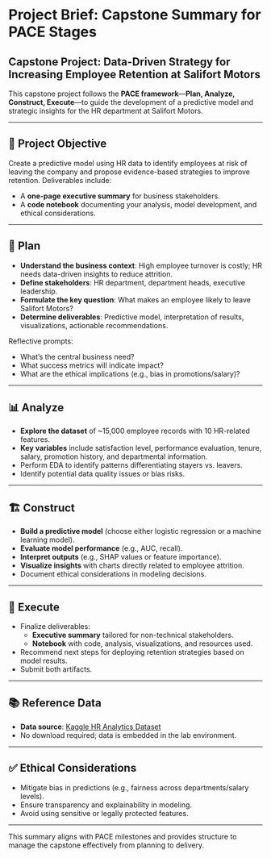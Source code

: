 # Project Brief: Capstone Summary for PACE Stages  

## **Capstone Project: Data-Driven Strategy for Increasing Employee Retention at Salifort Motors**

This capstone project follows the **PACE framework**—**Plan, Analyze, Construct, Execute**—to guide the development of a predictive model and strategic insights for the HR department at Salifort Motors.

---

## 🎯 Project Objective

Create a predictive model using HR data to identify employees at risk of leaving the company and propose evidence-based strategies to improve retention. Deliverables include:
- A **one-page executive summary** for business stakeholders.
- A **code notebook** documenting your analysis, model development, and ethical considerations.

---

## 🧭 Plan

- **Understand the business context**: High employee turnover is costly; HR needs data-driven insights to reduce attrition.
- **Define stakeholders**: HR department, department heads, executive leadership.
- **Formulate the key question**: What makes an employee likely to leave Salifort Motors?
- **Determine deliverables**: Predictive model, interpretation of results, visualizations, actionable recommendations.

Reflective prompts:
- What’s the central business need?
- What success metrics will indicate impact?
- What are the ethical implications (e.g., bias in promotions/salary)?

---

## 📊 Analyze

- **Explore the dataset** of ~15,000 employee records with 10 HR-related features.
- **Key variables** include satisfaction level, performance evaluation, tenure, salary, promotion history, and departmental information.
- Perform EDA to identify patterns differentiating stayers vs. leavers.
- Identify potential data quality issues or bias risks.

---

## 🏗️ Construct

- **Build a predictive model** (choose either logistic regression or a machine learning model).
- **Evaluate model performance** (e.g., AUC, recall).
- **Interpret outputs** (e.g., SHAP values or feature importance).
- **Visualize insights** with charts directly related to employee attrition.
- Document ethical considerations in modeling decisions.

---

## 🚀 Execute

- Finalize deliverables:
  - **Executive summary** tailored for non-technical stakeholders.
  - **Notebook** with code, analysis, visualizations, and resources used.
- Recommend next steps for deploying retention strategies based on model results.
- Submit both artifacts.

---

## 📚 Reference Data

- **Data source**: [Kaggle HR Analytics Dataset](https://www.kaggle.com/datasets/mfaisalqureshi/hr-analytics-and-job-prediction?select=HR_comma_sep.csv)
- No download required; data is embedded in the lab environment.

---

## ✅ Ethical Considerations

- Mitigate bias in predictions (e.g., fairness across departments/salary levels).
- Ensure transparency and explainability in modeling.
- Avoid using sensitive or legally protected features.

---

This summary aligns with PACE milestones and provides structure to manage the capstone effectively from planning to delivery.
